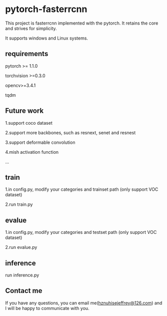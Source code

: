 # pytorch-fasterrcnn
This project is fasterrcnn implemented with the pytorch. It retains the core and strives for simplicity.

It supports windows and Linux systems.


## requirements

pytorch >= 1.1.0

torchvision >=0.3.0

opencv>=3.4.1

tqdm

## Future work

1.support coco dataset

2.support more backbones, such as resnext, senet and resnest

3.support deformable convolution

4.mish activation function

...

## train

1.in config.py, modify your categories and trainset path (only support VOC dataset)

2.run train.py

## evalue
1.in config.py, modify your categories and testset path (only support VOC dataset)

2.run evalue.py

## inference

run inference.py

## Contact me


If you have any questions, you can email me(hznuhisejeffrey@126.com) and I will be happy to communicate with you.



